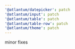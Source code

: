 ```yaml
---
'@atlantum/datepicker': patch
'@atlantum/input': patch
'@atlantum/table': patch
'@atlantum/table-row': patch
'@atlantum/theme': patch
---
```


minor fixes
